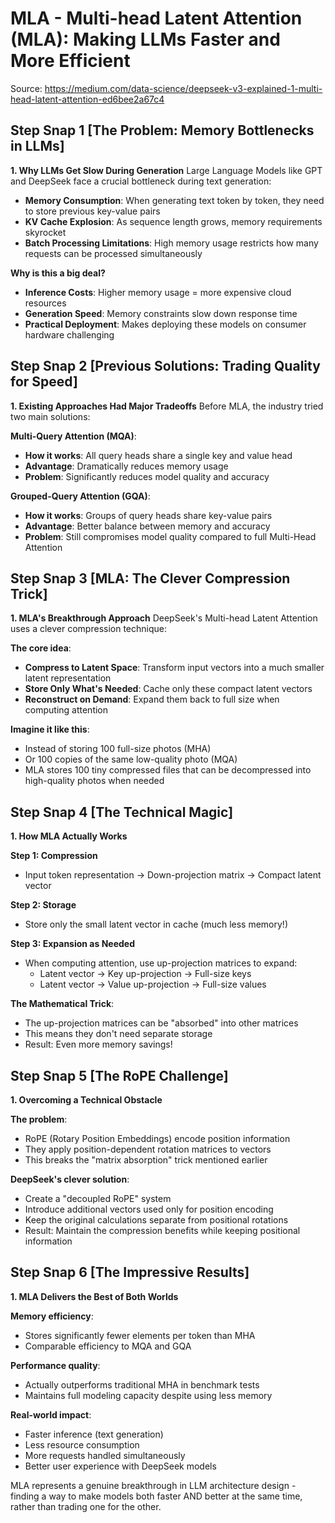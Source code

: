 # MLA - Multi-head Latent Attention (MLA): Making LLMs Faster and More Efficient

Source: https://medium.com/data-science/deepseek-v3-explained-1-multi-head-latent-attention-ed6bee2a67c4

## Step Snap 1 [The Problem: Memory Bottlenecks in LLMs]

**1. Why LLMs Get Slow During Generation**
Large Language Models like GPT and DeepSeek face a crucial bottleneck during text generation:

- **Memory Consumption**: When generating text token by token, they need to store previous key-value pairs
- **KV Cache Explosion**: As sequence length grows, memory requirements skyrocket
- **Batch Processing Limitations**: High memory usage restricts how many requests can be processed simultaneously

**Why is this a big deal?**

- **Inference Costs**: Higher memory usage = more expensive cloud resources
- **Generation Speed**: Memory constraints slow down response time
- **Practical Deployment**: Makes deploying these models on consumer hardware challenging

## Step Snap 2 [Previous Solutions: Trading Quality for Speed]

**1. Existing Approaches Had Major Tradeoffs**
Before MLA, the industry tried two main solutions:

**Multi-Query Attention (MQA)**:

- **How it works**: All query heads share a single key and value head
- **Advantage**: Dramatically reduces memory usage
- **Problem**: Significantly reduces model quality and accuracy

**Grouped-Query Attention (GQA)**:

- **How it works**: Groups of query heads share key-value pairs
- **Advantage**: Better balance between memory and accuracy
- **Problem**: Still compromises model quality compared to full Multi-Head Attention

## Step Snap 3 [MLA: The Clever Compression Trick]

**1. MLA's Breakthrough Approach**
DeepSeek's Multi-head Latent Attention uses a clever compression technique:

**The core idea**:

- **Compress to Latent Space**: Transform input vectors into a much smaller latent representation
- **Store Only What's Needed**: Cache only these compact latent vectors
- **Reconstruct on Demand**: Expand them back to full size when computing attention

**Imagine it like this**:

- Instead of storing 100 full-size photos (MHA)
- Or 100 copies of the same low-quality photo (MQA)
- MLA stores 100 tiny compressed files that can be decompressed into high-quality photos when needed

## Step Snap 4 [The Technical Magic]

**1. How MLA Actually Works**

**Step 1: Compression**

- Input token representation → Down-projection matrix → Compact latent vector

**Step 2: Storage**

- Store only the small latent vector in cache (much less memory!)

**Step 3: Expansion as Needed**

- When computing attention, use up-projection matrices to expand:
    - Latent vector → Key up-projection → Full-size keys
    - Latent vector → Value up-projection → Full-size values

**The Mathematical Trick**:

- The up-projection matrices can be "absorbed" into other matrices
- This means they don't need separate storage
- Result: Even more memory savings!

## Step Snap 5 [The RoPE Challenge]

**1. Overcoming a Technical Obstacle**

**The problem**:

- RoPE (Rotary Position Embeddings) encode position information
- They apply position-dependent rotation matrices to vectors
- This breaks the "matrix absorption" trick mentioned earlier

**DeepSeek's clever solution**:

- Create a "decoupled RoPE" system
- Introduce additional vectors used only for position encoding
- Keep the original calculations separate from positional rotations
- Result: Maintain the compression benefits while keeping positional information

## Step Snap 6 [The Impressive Results]

**1. MLA Delivers the Best of Both Worlds**

**Memory efficiency**:

- Stores significantly fewer elements per token than MHA
- Comparable efficiency to MQA and GQA

**Performance quality**:

- Actually outperforms traditional MHA in benchmark tests
- Maintains full modeling capacity despite using less memory

**Real-world impact**:

- Faster inference (text generation)
- Less resource consumption
- More requests handled simultaneously
- Better user experience with DeepSeek models

MLA represents a genuine breakthrough in LLM architecture design - finding a way to make models both faster AND better at the same time, rather than trading one for the other.